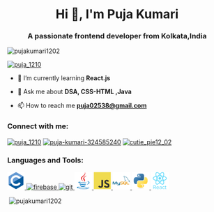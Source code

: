 <h1 align="center">Hi 👋, I'm Puja Kumari</h1>
<h3 align="center">A passionate frontend developer from Kolkata,India</h3>

<p align="left"> <img src="https://komarev.com/ghpvc/?username=pujakumari1202&label=Profile%20views&color=0e75b6&style=flat" alt="pujakumari1202" /> </p>

<p align="left"> <a href="https://twitter.com/puja_1210" target="blank"><img src="https://img.shields.io/twitter/follow/puja_1210?logo=twitter&style=for-the-badge" alt="puja_1210" /></a> </p>

- 🌱 I’m currently learning **React.js**

- 💬 Ask me about **DSA, CSS-HTML ,Java**

- 📫 How to reach me **puja02538@gmail.com**

<h3 align="left">Connect with me:</h3>
<p align="left">
<a href="https://twitter.com/puja_1210" target="blank"><img align="center" src="https://raw.githubusercontent.com/rahuldkjain/github-profile-readme-generator/master/src/images/icons/Social/twitter.svg" alt="puja_1210" height="30" width="40" /></a>
<a href="https://linkedin.com/in/puja-kumari-324585240" target="blank"><img align="center" src="https://raw.githubusercontent.com/rahuldkjain/github-profile-readme-generator/master/src/images/icons/Social/linked-in-alt.svg" alt="puja-kumari-324585240" height="30" width="40" /></a>
<a href="https://instagram.com/cutie_pie12_02" target="blank"><img align="center" src="https://raw.githubusercontent.com/rahuldkjain/github-profile-readme-generator/master/src/images/icons/Social/instagram.svg" alt="cutie_pie12_02" height="30" width="40" /></a>
</p>

<h3 align="left">Languages and Tools:</h3>
<p align="left"> <a href="https://www.cprogramming.com/" target="_blank" rel="noreferrer"> <img src="https://raw.githubusercontent.com/devicons/devicon/master/icons/c/c-original.svg" alt="c" width="40" height="40"/> </a> <a href="https://firebase.google.com/" target="_blank" rel="noreferrer"> <img src="https://www.vectorlogo.zone/logos/firebase/firebase-icon.svg" alt="firebase" width="40" height="40"/> </a> <a href="https://git-scm.com/" target="_blank" rel="noreferrer"> <img src="https://www.vectorlogo.zone/logos/git-scm/git-scm-icon.svg" alt="git" width="40" height="40"/> </a> <a href="https://www.java.com" target="_blank" rel="noreferrer"> <img src="https://raw.githubusercontent.com/devicons/devicon/master/icons/java/java-original.svg" alt="java" width="40" height="40"/> </a> <a href="https://developer.mozilla.org/en-US/docs/Web/JavaScript" target="_blank" rel="noreferrer"> <img src="https://raw.githubusercontent.com/devicons/devicon/master/icons/javascript/javascript-original.svg" alt="javascript" width="40" height="40"/> </a> <a href="https://www.mysql.com/" target="_blank" rel="noreferrer"> <img src="https://raw.githubusercontent.com/devicons/devicon/master/icons/mysql/mysql-original-wordmark.svg" alt="mysql" width="40" height="40"/> </a> <a href="https://www.python.org" target="_blank" rel="noreferrer"> <img src="https://raw.githubusercontent.com/devicons/devicon/master/icons/python/python-original.svg" alt="python" width="40" height="40"/> </a> <a href="https://reactjs.org/" target="_blank" rel="noreferrer"> <img src="https://raw.githubusercontent.com/devicons/devicon/master/icons/react/react-original-wordmark.svg" alt="react" width="40" height="40"/> </a> </p>

<p>&nbsp;<img align="center" src="https://github-readme-stats.vercel.app/api?username=pujakumari1202&show_icons=true&locale=en" alt="pujakumari1202" /></p>


